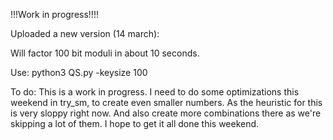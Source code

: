 !!!Work in progress!!!!

Uploaded a new version (14 march):

Will factor 100 bit moduli in about 10 seconds.

Use: python3 QS.py -keysize 100

To do: This is a work in progress. I need to do some optimizations this weekend in try_sm, to create even smaller numbers. As the heuristic for this is very sloppy right now. And also create more combinations there as we're skipping a lot of them. I hope to get it all done this weekend.
